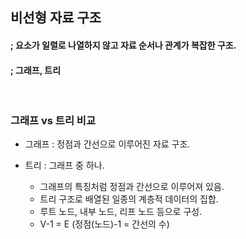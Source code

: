 ## 비선형 자료 구조
#### ; 요소가 일렬로 나열하지 않고 자료 순서나 관계가 복잡한 구조.
#### ; 그래프, 트리

<br />

### 그래프 vs 트리 비교
- 그래프 : 정점과 간선으로 이루어진 자료 구조.

- 트리 : 그래프 중 하나.
    - 그래프의 특징처럼 정점과 간선으로 이루어져 있음.
    - 트리 구조로 배열된 일종의 계층적 데이터의 집합.
    - 루트 노드, 내부 노드, 리프 노드 등으로 구성.
    - V-1 = E (정점(노드)-1 = 간선의 수)
